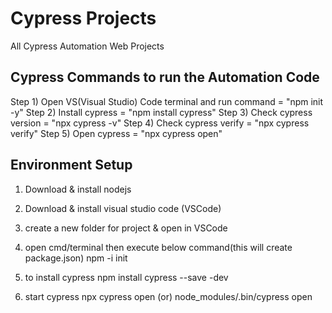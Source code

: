 # Cypress Projects
All Cypress Automation Web Projects

Cypress Commands to run the Automation Code
-------------------------------------------------------------------------------
Step 1) Open VS(Visual Studio) Code terminal and run command = "npm init -y"
Step 2) Install cypress = "npm install cypress" 
Step 3) Check cypress version = "npx cypress -v"
Step 4) Check cypress verify = "npx cypress verify"
Step 5) Open cypress = "npx cypress open"

Environment Setup
-----------------------
1) Download & install nodejs  

2) Download & install visual studio code (VSCode)

3) create a new folder for project & open in VSCode

4) open cmd/terminal then execute below command(this will create package.json)
  npm -i init     

5) to install cypress 
  npm install cypress --save -dev

6) start cypress
 npx cypress open     (or)
 node_modules/.bin/cypress open
